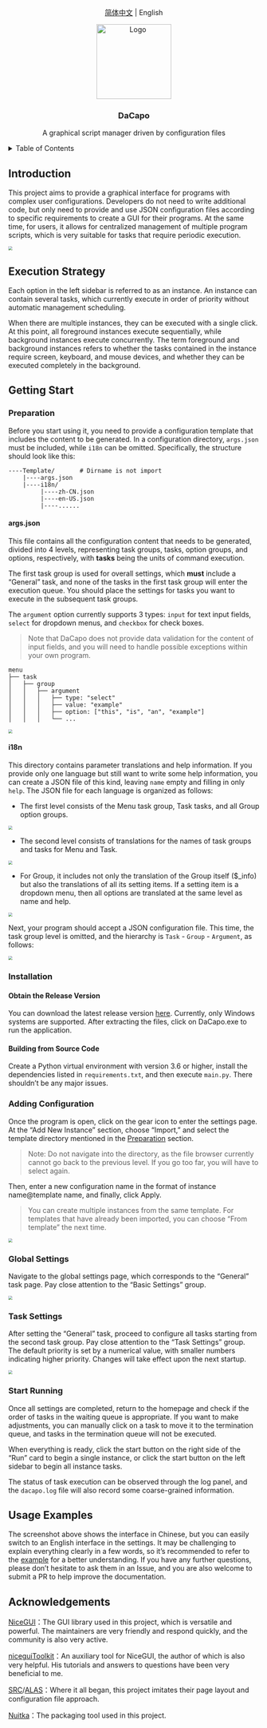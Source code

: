 <div align="center">

  [简体中文](../README.md) | English

  <a><img src="../static/logo/logo.png" alt="Logo" width="150" height="150"></a>

  <h3 align="center">DaCapo</h3>

  <p align="center">
    A graphical script manager driven by configuration files
  </p>
</div>

<details>
  <summary>Table of Contents</summary>
  <ol>
    <li><a href="#Introduction">Introduction</a></li>
    <li><a href="#Execution-strategy">Execution Strategy</a></li>
    <li>
      <a href="#Getting Start">Getting Start</a>
      <ul>
        <li><a href="#Preparation">Preparation</a></li>
        <li><a href="#Installation">Installation</a></li>
        <li><a href="#Adding-configuration">Adding Configuration</a></li>
        <li><a href="#Global-settings">Global Settings</a></li>
        <li><a href="#Task-settings">Task Settings</a></li>
        <li><a href="#Start-running">Start Running</a></li>
      </ul>
    </li>
    <li><a href="#Usage-examples">Usage Examples</a></li>
    <li><a href="#Acknowledgements">Acknowledgements</a></li>
  </ol>
</details>

## Introduction

This project aims to provide a graphical interface for programs with complex user configurations. Developers do not need to write additional code, but only need to provide and use JSON configuration files according to specific requirements to create a GUI for their programs. At the same time, for users, it allows for centralized management of multiple program scripts, which is very suitable for tasks that require periodic execution.

<img src="../static/images/show_en.png" style="zoom:50%;" />

## Execution Strategy

Each option in the left sidebar is referred to as an instance. An instance can contain several tasks, which currently execute in order of priority without automatic management scheduling.

When there are multiple instances, they can be executed with a single click. At this point, all foreground instances execute sequentially, while background instances execute concurrently. The term foreground and background instances refers to whether the tasks contained in the instance require screen, keyboard, and mouse devices, and whether they can be executed completely in the background.

## Getting Start

### Preparation

Before you start using it, you need to provide a configuration template that includes the content to be generated. In a configuration directory, `args.json` must be included, while `i18n` can be omitted. Specifically, the structure should look like this:

```
----Template/		# Dirname is not import
    |----args.json
    |----i18n/
         |----zh-CN.json
         |----en-US.json
         |----......
```

#### args.json

This file contains all the configuration content that needs to be generated, divided into 4 levels, representing task groups, tasks, option groups, and options, respectively, with **tasks** being the units of command execution.

The first task group is used for overall settings, which **must** include a “General” task, and none of the tasks in the first task group will enter the execution queue. You should place the settings for tasks you want to execute in the subsequent task groups.

The `argument` option currently supports 3 types: `input` for text input fields, `select` for dropdown menus, and `checkbox` for check boxes.

> Note that DaCapo does not provide data validation for the content of input fields, and you will need to handle possible exceptions within your own program.

```
menu
├── task
│   ├── group
│   │   ├── argument
│   │   │   ├── type: "select"
│   │   │   ├── value: "example"
│   │   │   ├── option: ["this", "is", "an", "example"]
│   │   │   └── ...
```

<img src="../static/images/architecture.png" style="zoom: 50%;" />

#### i18n

This directory contains parameter translations and help information. If you provide only one language but still want to write some help information, you can create a JSON file of this kind, leaving `name` empty and filling in only `help`. The JSON file for each language is organized as follows:

- The first level consists of the Menu task group, Task tasks, and all Group option groups.

<img src="../static/images/trans1.png" style="zoom:50%;" />

- The second level consists of translations for the names of task groups and tasks for Menu and Task.

<img src="../static/images/trans2.png" style="zoom:50%;" />

- For Group, it includes not only the translation of the Group itself ($_info) but also the translations of all its setting items. If a setting item is a dropdown menu, then all options are translated at the same level as name and help.

<img src="../static/images/trans3.png" style="zoom:50%;" />


Next, your program should accept a JSON configuration file. This time, the task group level is omitted, and the hierarchy is `Task` - `Group` - `Argument`, as follows:

<img src="../static/images/config.png" style="zoom:50%;" />



### Installation

#### Obtain the Release Version
You can download the latest release version [here](https://github.com/Aues6uen11Z/DaCapo/releases). Currently, only Windows systems are supported. After extracting the files, click on DaCapo.exe to run the application.

#### Building from Source Code
Create a Python virtual environment with version 3.6 or higher, install the dependencies listed in `requirements.txt`, and then execute `main.py`. There shouldn’t be any major issues.



### Adding Configuration

Once the program is open, click on the gear icon to enter the settings page. At the “Add New Instance” section, choose “Import,” and select the template directory mentioned in the [Preparation](#preparation) section.

> Note: Do not navigate into the directory, as the file browser currently cannot go back to the previous level. If you go too far, you will have to select again.

Then, enter a new configuration name in the format of instance name@template name, and finally, click Apply.

> You can create multiple instances from the same template. For templates that have already been imported, you can choose “From template” the next time.

<img src="../static/images/guide1.gif" style="zoom:50%;" />



### Global Settings

Navigate to the global settings page, which corresponds to the “General” task page. Pay close attention to the “Basic Settings” group.

<img src="../static/images/guide2.png" style="zoom:50%;" />



### Task Settings

After setting the “General” task, proceed to configure all tasks starting from the second task group. Pay close attention to the “Task Settings” group. The default priority is set by a numerical value, with smaller numbers indicating higher priority. Changes will take effect upon the next startup.

<img src="../static/images/guide3.png" style="zoom:50%;" />



### Start Running

Once all settings are completed, return to the homepage and check if the order of tasks in the waiting queue is appropriate. If you want to make adjustments, you can manually click on a task to move it to the termination queue, and tasks in the termination queue will not be executed.

When everything is ready, click the start button on the right side of the “Run” card to begin a single instance, or click the start button on the left sidebar to begin all instance tasks.

The status of task execution can be observed through the log panel, and the `dacapo.log` file will also record some coarse-grained information.

## Usage Examples

The screenshot above shows the interface in Chinese, but you can easily switch to an English interface in the settings. It may be challenging to explain everything clearly in a few words, so it’s recommended to refer to the [example](https://github.com/Aues6uen11Z/DaCapo/tree/master/examples/SimpleScript) for a better understanding. If you have any further questions, please don’t hesitate to ask them in an Issue, and you are also welcome to submit a PR to help improve the documentation.

## Acknowledgements

[NiceGUI](https://github.com/zauberzeug/nicegui)：The GUI library used in this project, which is versatile and powerful. The maintainers are very friendly and respond quickly, and the community is also very active.

[niceguiToolkit](https://github.com/CrystalWindSnake/nicegui-toolkit)：An auxiliary tool for NiceGUI, the author of which is also very helpful. His tutorials and answers to questions have been very beneficial to me.

[SRC](https://github.com/LmeSzinc/StarRailCopilot)/[ALAS](https://github.com/LmeSzinc/AzurLaneAutoScript)：Where it all began, this project imitates their page layout and configuration file approach.

[Nuitka](https://github.com/Nuitka/Nuitka)：The packaging tool used in this project.